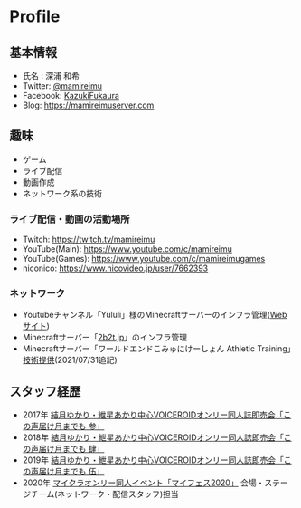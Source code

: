 # Profile
## 基本情報
- 氏名 : 深浦 和希
- Twitter: [@mamireimu](https://twitter.com/intent/user?user_id=2236065025)
- Facebook: [KazukiFukaura](https://www.facebook.com/KazukiFukaura)
- Blog: https://mamireimuserver.com

## 趣味
- ゲーム
- ライブ配信
- 動画作成
- ネットワーク系の技術

###  ライブ配信・動画の活動場所
- Twitch: https://twitch.tv/mamireimu
- YouTube(Main): https://www.youtube.com/c/mamireimu
- YouTube(Games): https://www.youtube.com/c/mamireimugames
- niconico: https://www.nicovideo.jp/user/7662393

### ネットワーク
- Youtubeチャンネル「Yululi」様のMinecraftサーバーのインフラ管理([Webサイト](https://yululiserver.jp))
- Minecraftサーバー「[2b2t.jp](https://2b2t.jp)」のインフラ管理
- Minecraftサーバー「ワールドエンドこみゅにけーしょん Athletic Training」[技術提供](https://twitter.com/NecoB_WComm/status/1417805311612649472?s=20)(2021/07/31追記)

## スタッフ経歴
- 2017年 [結月ゆかり・紲星あかり中心VOICEROIDオンリー同人誌即売会「この声届け月までも 参」](http://koetsuki.com/)
- 2018年 [結月ゆかり・紲星あかり中心VOICEROIDオンリー同人誌即売会「この声届け月までも 肆」](http://koetsuki.com/)
- 2019年 [結月ゆかり・紲星あかり中心VOICEROIDオンリー同人誌即売会「この声届け月までも 伍」](http://koetsuki.com/)
- 2020年 [マイクラオンリー同人イベント「マイフェス2020」](https://myfes.npjp.net/) 会場・ステージチーム(ネットワーク・配信スタッフ)担当